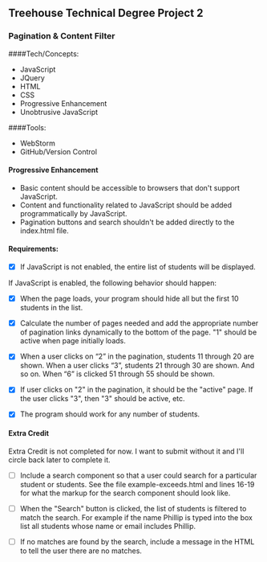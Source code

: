 ## Treehouse Technical Degree Project 2 
### Pagination & Content Filter

####Tech/Concepts:
- JavaScript
- JQuery
- HTML
- CSS
- Progressive Enhancement
- Unobtrusive JavaScript

####Tools:
- WebStorm
- GitHub/Version Control

#### Progressive Enhancement
- Basic content should be accessible to browsers that don't support JavaScript.
- Content and functionality related to JavaScript should be added programmatically by JavaScript.
- Pagination buttons and search shouldn't be added directly to the index.html file.


#### Requirements:
- [x] If JavaScript is not enabled, the entire list of students will be displayed.

If JavaScript is enabled, the following behavior should happen:

- [x] When the page loads, your program should hide all but the first 10 students in the list.

- [x] Calculate the number of pages needed and add the appropriate number of pagination links dynamically to the bottom of the page. "1" should be active when page initially loads.

- [x] When a user clicks on “2” in the pagination, students 11 through 20 are shown. When a user clicks “3”, students 21 through 30 are shown. And so on. When “6” is clicked 51 through 55 should be shown.

- [x] If user clicks on "2" in the pagination, it should be the "active" page. If the user clicks "3", then "3" should be active, etc.

- [x] The program should work for any number of students. 


#### Extra Credit

Extra Credit is not completed for now. I want to submit without it and I'll circle back later to complete it.

- [ ] Include a search component so that a user could search for a particular student or students. See the file example-exceeds.html and lines 16-19 for what the markup for the search component should look like.
- [ ] When the "Search" button is clicked, the list of students is filtered to match the search. For example if the name Phillip is typed into the box list all students whose name or email includes Phillip.
- [ ] If no matches are found by the search, include a message in the HTML to tell the user there are no matches.






